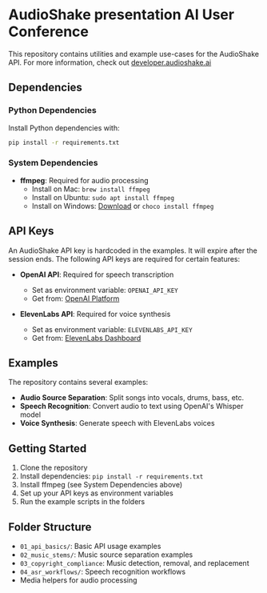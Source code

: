 # AudioShake presentation AI User Conference

This repository contains utilities and example use-cases for the AudioShake API. For more information, check out [developer.audioshake.ai](https://developer.audioshake.ai)

## Dependencies

### Python Dependencies

Install Python dependencies with:

```bash
pip install -r requirements.txt
```

### System Dependencies

- **ffmpeg**: Required for audio processing
  - Install on Mac: `brew install ffmpeg`
  - Install on Ubuntu: `sudo apt install ffmpeg`
  - Install on Windows: [Download](https://ffmpeg.org/download.html) or `choco install ffmpeg`

## API Keys

An AudioShake API key is hardcoded in the examples. It will expire after the session ends. The following API keys are required for certain features:

- **OpenAI API**: Required for speech transcription
  - Set as environment variable: `OPENAI_API_KEY`
  - Get from: [OpenAI Platform](https://platform.openai.com/account/api-keys)

- **ElevenLabs API**: Required for voice synthesis
  - Set as environment variable: `ELEVENLABS_API_KEY`
  - Get from: [ElevenLabs Dashboard](https://elevenlabs.io/app/account)

## Examples

The repository contains several examples:

- **Audio Source Separation**: Split songs into vocals, drums, bass, etc.
- **Speech Recognition**: Convert audio to text using OpenAI's Whisper model
- **Voice Synthesis**: Generate speech with ElevenLabs voices

## Getting Started

1. Clone the repository
2. Install dependencies: `pip install -r requirements.txt`
3. Install ffmpeg (see System Dependencies above)
4. Set up your API keys as environment variables
5. Run the example scripts in the folders

## Folder Structure

- `01_api_basics/`: Basic API usage examples
- `02_music_stems/`: Music source separation examples
- `03_copyright_compliance`: Music detection, removal, and replacement
- `04_asr_workflows/`: Speech recognition workflows
- Media helpers for audio processing